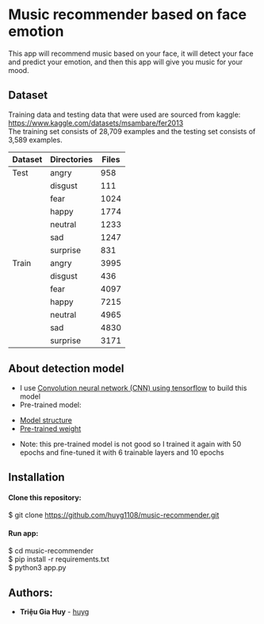 # Music recommender based on face emotion

This app will recommend music based on your face, it will detect your face and predict your emotion, and then this app will give you music for your mood.

## Dataset
Training data and testing data that were used are sourced from kaggle: https://www.kaggle.com/datasets/msambare/fer2013 <br/> The training set consists of 28,709 examples and the testing set consists of 3,589 examples.

Dataset       | Directories     | Files
------------- | -------------   | -------------
Test          | angry           | 958
|             | disgust         | 111
|             | fear            | 1024
|             | happy           | 1774
|             | neutral         | 1233
|             | sad             | 1247
|             | surprise        | 831
Train         | angry           | 3995
|             | disgust         | 436
|             | fear            | 4097
|             | happy           | 7215
|             | neutral         | 4965
|             | sad             | 4830
|             | surprise        | 3171

## About detection model
* I use [Convolution neural network (CNN) using tensorflow](https://www.tensorflow.org/tutorials/images/cnn) to build this model
* Pre-trained model:
- [Model structure](https://github.com/serengil/deepface/blob/master/deepface/extendedmodels/Emotion.py)
- [Pre-trained weight](https://github.com/serengil/deepface_models/releases/download/v1.0/facial_expression_model_weights.h5)
* Note: this pre-trained model is not good so I trained it again with 50 epochs and fine-tuned it with 6 trainable layers and 10 epochs

## Installation
#### Clone this repository: 
$ git clone https://github.com/huyg1108/music-recommender.git

#### Run app:
$ cd music-recommender <br/>
$ pip install -r requirements.txt <br/>
$ python3 app.py

## Authors:
- **Triệu Gia Huy** - [huyg](https://github.com/huyg1108)
